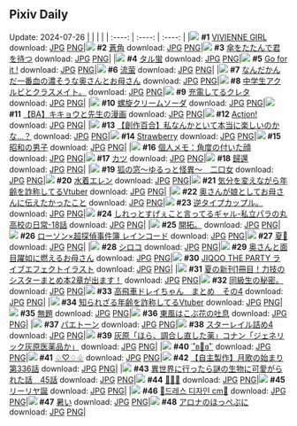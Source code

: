 ## Pixiv Daily
Update: 2024-07-26
|      |      |      |
| :----: | :----: | :----: |
|![](https://pixiv.microyu.workers.dev/c/240x480/img-master/img/2024/07/24/00/00/14/120826063_p0_master1200.jpg) **#1** [VIVIENNE GIRL](https://www.pixiv.net/artworks/120826063) download: [JPG](https://pixiv.microyu.workers.dev/img-original/img/2024/07/24/00/00/14/120826063_p0.jpg) [PNG](https://pixiv.microyu.workers.dev/img-original/img/2024/07/24/00/00/14/120826063_p0.png)|![](https://pixiv.microyu.workers.dev/c/240x480/img-master/img/2024/07/24/00/00/22/120826101_p0_master1200.jpg) **#2** [蒼角](https://www.pixiv.net/artworks/120826101) download: [JPG](https://pixiv.microyu.workers.dev/img-original/img/2024/07/24/00/00/22/120826101_p0.jpg) [PNG](https://pixiv.microyu.workers.dev/img-original/img/2024/07/24/00/00/22/120826101_p0.png)|![](https://pixiv.microyu.workers.dev/c/240x480/img-master/img/2024/07/24/00/30/01/120827230_p0_master1200.jpg) **#3** [傘をたたんで君を待つ](https://www.pixiv.net/artworks/120827230) download: [JPG](https://pixiv.microyu.workers.dev/img-original/img/2024/07/24/00/30/01/120827230_p0.jpg) [PNG](https://pixiv.microyu.workers.dev/img-original/img/2024/07/24/00/30/01/120827230_p0.png)|
|![](https://pixiv.microyu.workers.dev/c/240x480/img-master/img/2024/07/25/01/29/51/120854206_p0_master1200.jpg) **#4** [タル蛍](https://www.pixiv.net/artworks/120854206) download: [JPG](https://pixiv.microyu.workers.dev/img-original/img/2024/07/25/01/29/51/120854206_p0.jpg) [PNG](https://pixiv.microyu.workers.dev/img-original/img/2024/07/25/01/29/51/120854206_p0.png)|![](https://pixiv.microyu.workers.dev/c/240x480/img-master/img/2024/07/24/00/00/25/120826110_p0_master1200.jpg) **#5** [Go for it !](https://www.pixiv.net/artworks/120826110) download: [JPG](https://pixiv.microyu.workers.dev/img-original/img/2024/07/24/00/00/25/120826110_p0.jpg) [PNG](https://pixiv.microyu.workers.dev/img-original/img/2024/07/24/00/00/25/120826110_p0.png)|![](https://pixiv.microyu.workers.dev/c/240x480/img-master/img/2024/07/24/02/52/29/120830197_p0_master1200.jpg) **#6** [流萤](https://www.pixiv.net/artworks/120830197) download: [JPG](https://pixiv.microyu.workers.dev/img-original/img/2024/07/24/02/52/29/120830197_p0.jpg) [PNG](https://pixiv.microyu.workers.dev/img-original/img/2024/07/24/02/52/29/120830197_p0.png)|
|![](https://pixiv.microyu.workers.dev/c/240x480/img-master/img/2024/07/24/00/07/12/120826563_p0_master1200.jpg) **#7** [なんだかんだ一番血の濃そうな奥さんとお母さん](https://www.pixiv.net/artworks/120826563) download: [JPG](https://pixiv.microyu.workers.dev/img-original/img/2024/07/24/00/07/12/120826563_p0.jpg) [PNG](https://pixiv.microyu.workers.dev/img-original/img/2024/07/24/00/07/12/120826563_p0.png)|![](https://pixiv.microyu.workers.dev/c/240x480/img-master/img/2024/07/24/05/55/57/120832185_p0_master1200.jpg) **#8** [中学生アクルビとクラスメイト。](https://www.pixiv.net/artworks/120832185) download: [JPG](https://pixiv.microyu.workers.dev/img-original/img/2024/07/24/05/55/57/120832185_p0.jpg) [PNG](https://pixiv.microyu.workers.dev/img-original/img/2024/07/24/05/55/57/120832185_p0.png)|![](https://pixiv.microyu.workers.dev/c/240x480/img-master/img/2024/07/24/00/24/16/120827062_p0_master1200.jpg) **#9** [充電してるクレタ](https://www.pixiv.net/artworks/120827062) download: [JPG](https://pixiv.microyu.workers.dev/img-original/img/2024/07/24/00/24/16/120827062_p0.jpg) [PNG](https://pixiv.microyu.workers.dev/img-original/img/2024/07/24/00/24/16/120827062_p0.png)|
|![](https://pixiv.microyu.workers.dev/c/240x480/img-master/img/2024/07/24/23/13/28/120852571_p0_master1200.jpg) **#10** [螺旋クリームソーダ](https://www.pixiv.net/artworks/120852571) download: [JPG](https://pixiv.microyu.workers.dev/img-original/img/2024/07/24/23/13/28/120852571_p0.jpg) [PNG](https://pixiv.microyu.workers.dev/img-original/img/2024/07/24/23/13/28/120852571_p0.png)|![](https://pixiv.microyu.workers.dev/c/240x480/img-master/img/2024/07/24/18/49/09/120844424_p0_master1200.jpg) **#11** [【BA】キキョウと先生の漫画](https://www.pixiv.net/artworks/120844424) download: [JPG](https://pixiv.microyu.workers.dev/img-original/img/2024/07/24/18/49/09/120844424_p0.jpg) [PNG](https://pixiv.microyu.workers.dev/img-original/img/2024/07/24/18/49/09/120844424_p0.png)|![](https://pixiv.microyu.workers.dev/c/240x480/img-master/img/2024/07/24/01/05/31/120828253_p0_master1200.jpg) **#12** [Action!](https://www.pixiv.net/artworks/120828253) download: [JPG](https://pixiv.microyu.workers.dev/img-original/img/2024/07/24/01/05/31/120828253_p0.jpg) [PNG](https://pixiv.microyu.workers.dev/img-original/img/2024/07/24/01/05/31/120828253_p0.png)|
|![](https://pixiv.microyu.workers.dev/c/240x480/img-master/img/2024/07/24/18/27/58/120843896_p0_master1200.jpg) **#13** [【創作百合】私なんかといて本当に楽しいのかな…？](https://www.pixiv.net/artworks/120843896) download: [JPG](https://pixiv.microyu.workers.dev/img-original/img/2024/07/24/18/27/58/120843896_p0.jpg) [PNG](https://pixiv.microyu.workers.dev/img-original/img/2024/07/24/18/27/58/120843896_p0.png)|![](https://pixiv.microyu.workers.dev/c/240x480/img-master/img/2024/07/25/00/00/27/120854139_p0_master1200.jpg) **#14** [Strawberry](https://www.pixiv.net/artworks/120854139) download: [JPG](https://pixiv.microyu.workers.dev/img-original/img/2024/07/25/00/00/27/120854139_p0.jpg) [PNG](https://pixiv.microyu.workers.dev/img-original/img/2024/07/25/00/00/27/120854139_p0.png)|![](https://pixiv.microyu.workers.dev/c/240x480/img-master/img/2024/07/24/00/50/59/120827854_p0_master1200.jpg) **#15** [昭和の男子](https://www.pixiv.net/artworks/120827854) download: [JPG](https://pixiv.microyu.workers.dev/img-original/img/2024/07/24/00/50/59/120827854_p0.jpg) [PNG](https://pixiv.microyu.workers.dev/img-original/img/2024/07/24/00/50/59/120827854_p0.png)|
|![](https://pixiv.microyu.workers.dev/c/240x480/img-master/img/2024/07/25/06/00/07/120860232_p0_master1200.jpg) **#16** [個人メモ：角度の付いた顔](https://www.pixiv.net/artworks/120860232) download: [JPG](https://pixiv.microyu.workers.dev/img-original/img/2024/07/25/06/00/07/120860232_p0.jpg) [PNG](https://pixiv.microyu.workers.dev/img-original/img/2024/07/25/06/00/07/120860232_p0.png)|![](https://pixiv.microyu.workers.dev/c/240x480/img-master/img/2024/07/25/20/30/03/120875161_p0_master1200.jpg) **#17** [カツ](https://www.pixiv.net/artworks/120875161) download: [JPG](https://pixiv.microyu.workers.dev/img-original/img/2024/07/25/20/30/03/120875161_p0.jpg) [PNG](https://pixiv.microyu.workers.dev/img-original/img/2024/07/25/20/30/03/120875161_p0.png)|![](https://pixiv.microyu.workers.dev/c/240x480/img-master/img/2024/07/24/23/00/12/120852139_p0_master1200.jpg) **#18** [歸還](https://www.pixiv.net/artworks/120852139) download: [JPG](https://pixiv.microyu.workers.dev/img-original/img/2024/07/24/23/00/12/120852139_p0.jpg) [PNG](https://pixiv.microyu.workers.dev/img-original/img/2024/07/24/23/00/12/120852139_p0.png)|
|![](https://pixiv.microyu.workers.dev/c/240x480/img-master/img/2024/07/24/16/10/46/120840968_master1200.jpg) **#19** [狐の窓～ゆるっと怪異～　二口女](https://www.pixiv.net/artworks/120840968) download: [JPG](https://pixiv.microyu.workers.dev/img-original/img/2024/07/24/16/10/46/120840968.jpg) [PNG](https://pixiv.microyu.workers.dev/img-original/img/2024/07/24/16/10/46/120840968.png)|![](https://pixiv.microyu.workers.dev/c/240x480/img-master/img/2024/07/25/00/00/19/120854103_p0_master1200.jpg) **#20** [水着エレン](https://www.pixiv.net/artworks/120854103) download: [JPG](https://pixiv.microyu.workers.dev/img-original/img/2024/07/25/00/00/19/120854103_p0.jpg) [PNG](https://pixiv.microyu.workers.dev/img-original/img/2024/07/25/00/00/19/120854103_p0.png)|![](https://pixiv.microyu.workers.dev/c/240x480/img-master/img/2024/07/24/21/23/14/120848834_p0_master1200.jpg) **#21** [気分を変えながら年齢を詐称してるVtuber](https://www.pixiv.net/artworks/120848834) download: [JPG](https://pixiv.microyu.workers.dev/img-original/img/2024/07/24/21/23/14/120848834_p0.jpg) [PNG](https://pixiv.microyu.workers.dev/img-original/img/2024/07/24/21/23/14/120848834_p0.png)|
|![](https://pixiv.microyu.workers.dev/c/240x480/img-master/img/2024/07/25/00/04/08/120854488_p0_master1200.jpg) **#22** [奥さんが娘としてお母さんに伝えたかったこと](https://www.pixiv.net/artworks/120854488) download: [JPG](https://pixiv.microyu.workers.dev/img-original/img/2024/07/25/00/04/08/120854488_p0.jpg) [PNG](https://pixiv.microyu.workers.dev/img-original/img/2024/07/25/00/04/08/120854488_p0.png)|![](https://pixiv.microyu.workers.dev/c/240x480/img-master/img/2024/07/24/21/28/45/120849035_p0_master1200.jpg) **#23** [逆タイプカップル。](https://www.pixiv.net/artworks/120849035) download: [JPG](https://pixiv.microyu.workers.dev/img-original/img/2024/07/24/21/28/45/120849035_p0.jpg) [PNG](https://pixiv.microyu.workers.dev/img-original/img/2024/07/24/21/28/45/120849035_p0.png)|![](https://pixiv.microyu.workers.dev/c/240x480/img-master/img/2024/07/25/00/00/06/120854051_p0_master1200.jpg) **#24** [しれっとすげぇこと言ってるギャル-私立パラの丸高校の日常-18話](https://www.pixiv.net/artworks/120854051) download: [JPG](https://pixiv.microyu.workers.dev/img-original/img/2024/07/25/00/00/06/120854051_p0.jpg) [PNG](https://pixiv.microyu.workers.dev/img-original/img/2024/07/25/00/00/06/120854051_p0.png)|
|![](https://pixiv.microyu.workers.dev/c/240x480/img-master/img/2024/07/24/03/48/23/120830856_p0_master1200.jpg) **#25** [開拓。](https://www.pixiv.net/artworks/120830856) download: [JPG](https://pixiv.microyu.workers.dev/img-original/img/2024/07/24/03/48/23/120830856_p0.jpg) [PNG](https://pixiv.microyu.workers.dev/img-original/img/2024/07/24/03/48/23/120830856_p0.png)|![](https://pixiv.microyu.workers.dev/c/240x480/img-master/img/2024/07/24/00/00/53/120826208_p0_master1200.jpg) **#26** [ローソン×超探偵事件簿 レインコード](https://www.pixiv.net/artworks/120826208) download: [JPG](https://pixiv.microyu.workers.dev/img-original/img/2024/07/24/00/00/53/120826208_p0.jpg) [PNG](https://pixiv.microyu.workers.dev/img-original/img/2024/07/24/00/00/53/120826208_p0.png)|![](https://pixiv.microyu.workers.dev/c/240x480/img-master/img/2024/07/24/12/02/49/120836992_p0_master1200.jpg) **#27** [夏🍦](https://www.pixiv.net/artworks/120836992) download: [JPG](https://pixiv.microyu.workers.dev/img-original/img/2024/07/24/12/02/49/120836992_p0.jpg) [PNG](https://pixiv.microyu.workers.dev/img-original/img/2024/07/24/12/02/49/120836992_p0.png)|
|![](https://pixiv.microyu.workers.dev/c/240x480/img-master/img/2024/07/25/00/00/29/120854150_p0_master1200.jpg) **#28** [シロコ](https://www.pixiv.net/artworks/120854150) download: [JPG](https://pixiv.microyu.workers.dev/img-original/img/2024/07/25/00/00/29/120854150_p0.jpg) [PNG](https://pixiv.microyu.workers.dev/img-original/img/2024/07/25/00/00/29/120854150_p0.png)|![](https://pixiv.microyu.workers.dev/c/240x480/img-master/img/2024/07/25/17/36/48/120870669_p0_master1200.jpg) **#29** [奥さんと面目躍如に燃えるお母さん](https://www.pixiv.net/artworks/120870669) download: [JPG](https://pixiv.microyu.workers.dev/img-original/img/2024/07/25/17/36/48/120870669_p0.jpg) [PNG](https://pixiv.microyu.workers.dev/img-original/img/2024/07/25/17/36/48/120870669_p0.png)|![](https://pixiv.microyu.workers.dev/c/240x480/img-master/img/2024/07/24/00/00/16/120826067_p0_master1200.jpg) **#30** [JIQOO THE PARTY ライブエフェクトイラスト](https://www.pixiv.net/artworks/120826067) download: [JPG](https://pixiv.microyu.workers.dev/img-original/img/2024/07/24/00/00/16/120826067_p0.jpg) [PNG](https://pixiv.microyu.workers.dev/img-original/img/2024/07/24/00/00/16/120826067_p0.png)|
|![](https://pixiv.microyu.workers.dev/c/240x480/img-master/img/2024/07/25/18/17/36/120871673_p0_master1200.jpg) **#31** [夏の新刊1冊目！力技のシスターまとめ本2章が出ます！](https://www.pixiv.net/artworks/120871673) download: [JPG](https://pixiv.microyu.workers.dev/img-original/img/2024/07/25/18/17/36/120871673_p0.jpg) [PNG](https://pixiv.microyu.workers.dev/img-original/img/2024/07/25/18/17/36/120871673_p0.png)|![](https://pixiv.microyu.workers.dev/c/240x480/img-master/img/2024/07/25/15/27/49/120868328_p0_master1200.jpg) **#32** [同級生の秘密。](https://www.pixiv.net/artworks/120868328) download: [JPG](https://pixiv.microyu.workers.dev/img-original/img/2024/07/25/15/27/49/120868328_p0.jpg) [PNG](https://pixiv.microyu.workers.dev/img-original/img/2024/07/25/15/27/49/120868328_p0.png)|![](https://pixiv.microyu.workers.dev/c/240x480/img-master/img/2024/07/25/21/23/40/120876828_p0_master1200.jpg) **#33** [高飛車ドレイちゃん　まとめ　その4](https://www.pixiv.net/artworks/120876828) download: [JPG](https://pixiv.microyu.workers.dev/img-original/img/2024/07/25/21/23/40/120876828_p0.jpg) [PNG](https://pixiv.microyu.workers.dev/img-original/img/2024/07/25/21/23/40/120876828_p0.png)|
|![](https://pixiv.microyu.workers.dev/c/240x480/img-master/img/2024/07/25/20/32/22/120875245_p0_master1200.jpg) **#34** [知られざる年齢を詐称してるVtuber](https://www.pixiv.net/artworks/120875245) download: [JPG](https://pixiv.microyu.workers.dev/img-original/img/2024/07/25/20/32/22/120875245_p0.jpg) [PNG](https://pixiv.microyu.workers.dev/img-original/img/2024/07/25/20/32/22/120875245_p0.png)|![](https://pixiv.microyu.workers.dev/c/240x480/img-master/img/2024/07/24/18/08/31/120843460_p0_master1200.jpg) **#35** [無題](https://www.pixiv.net/artworks/120843460) download: [JPG](https://pixiv.microyu.workers.dev/img-original/img/2024/07/24/18/08/31/120843460_p0.jpg) [PNG](https://pixiv.microyu.workers.dev/img-original/img/2024/07/24/18/08/31/120843460_p0.png)|![](https://pixiv.microyu.workers.dev/c/240x480/img-master/img/2024/07/25/00/00/38/120854190_p0_master1200.jpg) **#36** [東風はこぶ花の吐息](https://www.pixiv.net/artworks/120854190) download: [JPG](https://pixiv.microyu.workers.dev/img-original/img/2024/07/25/00/00/38/120854190_p0.jpg) [PNG](https://pixiv.microyu.workers.dev/img-original/img/2024/07/25/00/00/38/120854190_p0.png)|
|![](https://pixiv.microyu.workers.dev/c/240x480/img-master/img/2024/07/24/12/03/06/120836994_p0_master1200.jpg) **#37** [パエトーン](https://www.pixiv.net/artworks/120836994) download: [JPG](https://pixiv.microyu.workers.dev/img-original/img/2024/07/24/12/03/06/120836994_p0.jpg) [PNG](https://pixiv.microyu.workers.dev/img-original/img/2024/07/24/12/03/06/120836994_p0.png)|![](https://pixiv.microyu.workers.dev/c/240x480/img-master/img/2024/07/25/13/23/40/120866326_p0_master1200.jpg) **#38** [スターレイル詰め4](https://www.pixiv.net/artworks/120866326) download: [JPG](https://pixiv.microyu.workers.dev/img-original/img/2024/07/25/13/23/40/120866326_p0.jpg) [PNG](https://pixiv.microyu.workers.dev/img-original/img/2024/07/25/13/23/40/120866326_p0.png)|![](https://pixiv.microyu.workers.dev/c/240x480/img-master/img/2024/07/24/18/51/31/120844472_p0_master1200.jpg) **#39** [灰原「ほら、調合し直した薬」コナン「ジェネリック灰原医薬品か」](https://www.pixiv.net/artworks/120844472) download: [JPG](https://pixiv.microyu.workers.dev/img-original/img/2024/07/24/18/51/31/120844472_p0.jpg) [PNG](https://pixiv.microyu.workers.dev/img-original/img/2024/07/24/18/51/31/120844472_p0.png)|
|![](https://pixiv.microyu.workers.dev/c/240x480/img-master/img/2024/07/25/00/00/40/120854199_p0_master1200.jpg) **#40** [˙˚ʚ🤍ɞ˚˙](https://www.pixiv.net/artworks/120854199) download: [JPG](https://pixiv.microyu.workers.dev/img-original/img/2024/07/25/00/00/40/120854199_p0.jpg) [PNG](https://pixiv.microyu.workers.dev/img-original/img/2024/07/25/00/00/40/120854199_p0.png)|![](https://pixiv.microyu.workers.dev/c/240x480/img-master/img/2024/07/25/00/05/00/120854530_p0_master1200.jpg) **#41** [♤♡♢♧](https://www.pixiv.net/artworks/120854530) download: [JPG](https://pixiv.microyu.workers.dev/img-original/img/2024/07/25/00/05/00/120854530_p0.jpg) [PNG](https://pixiv.microyu.workers.dev/img-original/img/2024/07/25/00/05/00/120854530_p0.png)|![](https://pixiv.microyu.workers.dev/c/240x480/img-master/img/2024/07/24/00/02/53/120826377_p0_master1200.jpg) **#42** [【自主製作】月歌の始まり 第336話](https://www.pixiv.net/artworks/120826377) download: [JPG](https://pixiv.microyu.workers.dev/img-original/img/2024/07/24/00/02/53/120826377_p0.jpg) [PNG](https://pixiv.microyu.workers.dev/img-original/img/2024/07/24/00/02/53/120826377_p0.png)|
|![](https://pixiv.microyu.workers.dev/c/240x480/img-master/img/2024/07/25/00/01/04/120854258_p0_master1200.jpg) **#43** [異世界に行ったら謎の生物に可愛がられた話　45話](https://www.pixiv.net/artworks/120854258) download: [JPG](https://pixiv.microyu.workers.dev/img-original/img/2024/07/25/00/01/04/120854258_p0.jpg) [PNG](https://pixiv.microyu.workers.dev/img-original/img/2024/07/25/00/01/04/120854258_p0.png)|![](https://pixiv.microyu.workers.dev/c/240x480/img-master/img/2024/07/24/01/13/16/120828432_p0_master1200.jpg) **#44** [🍷🍷✨](https://www.pixiv.net/artworks/120828432) download: [JPG](https://pixiv.microyu.workers.dev/img-original/img/2024/07/24/01/13/16/120828432_p0.jpg) [PNG](https://pixiv.microyu.workers.dev/img-original/img/2024/07/24/01/13/16/120828432_p0.png)|![](https://pixiv.microyu.workers.dev/c/240x480/img-master/img/2024/07/24/00/30/35/120827277_p0_master1200.jpg) **#45** [リーリヤ誕](https://www.pixiv.net/artworks/120827277) download: [JPG](https://pixiv.microyu.workers.dev/img-original/img/2024/07/24/00/30/35/120827277_p0.jpg) [PNG](https://pixiv.microyu.workers.dev/img-original/img/2024/07/24/00/30/35/120827277_p0.png)|
|![](https://pixiv.microyu.workers.dev/c/240x480/img-master/img/2024/07/24/20/34/24/120847296_p0_master1200.jpg) **#46** [🌙드레스 디자인 cm🌙](https://www.pixiv.net/artworks/120847296) download: [JPG](https://pixiv.microyu.workers.dev/img-original/img/2024/07/24/20/34/24/120847296_p0.jpg) [PNG](https://pixiv.microyu.workers.dev/img-original/img/2024/07/24/20/34/24/120847296_p0.png)|![](https://pixiv.microyu.workers.dev/c/240x480/img-master/img/2024/07/25/00/00/03/120854032_p0_master1200.jpg) **#47** [暑い](https://www.pixiv.net/artworks/120854032) download: [JPG](https://pixiv.microyu.workers.dev/img-original/img/2024/07/25/00/00/03/120854032_p0.jpg) [PNG](https://pixiv.microyu.workers.dev/img-original/img/2024/07/25/00/00/03/120854032_p0.png)|![](https://pixiv.microyu.workers.dev/c/240x480/img-master/img/2024/07/24/00/22/55/120827031_p0_master1200.jpg) **#48** [アロナのほっぺぷに](https://www.pixiv.net/artworks/120827031) download: [JPG](https://pixiv.microyu.workers.dev/img-original/img/2024/07/24/00/22/55/120827031_p0.jpg) [PNG](https://pixiv.microyu.workers.dev/img-original/img/2024/07/24/00/22/55/120827031_p0.png)|
